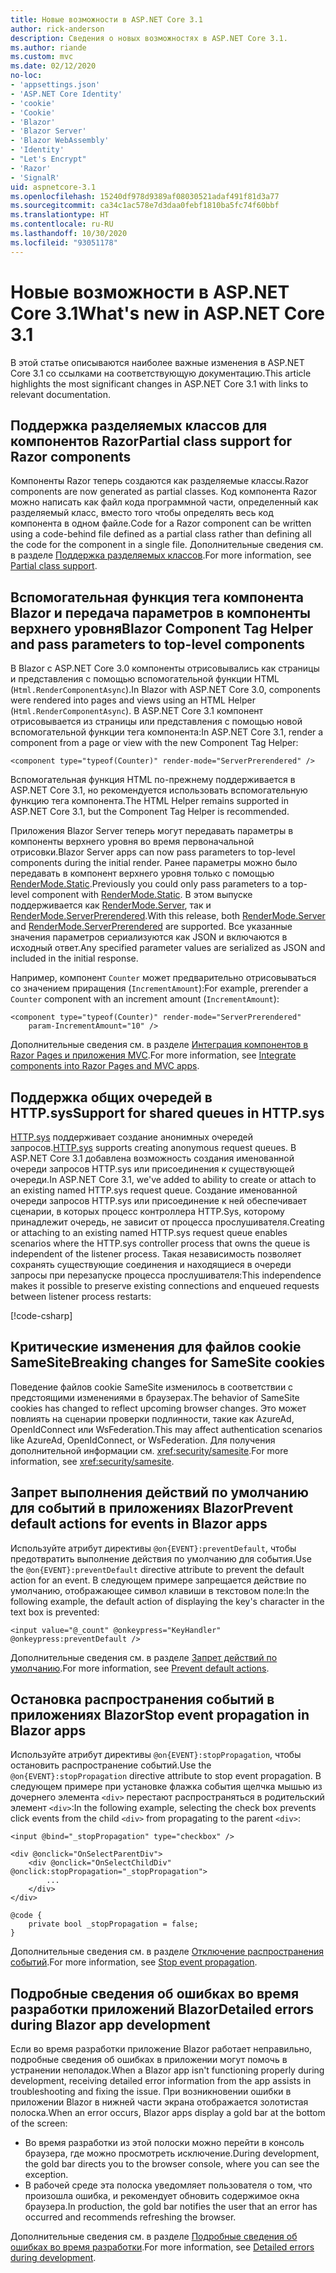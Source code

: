 ```yaml
---
title: Новые возможности в ASP.NET Core 3.1
author: rick-anderson
description: Сведения о новых возможностях в ASP.NET Core 3.1.
ms.author: riande
ms.custom: mvc
ms.date: 02/12/2020
no-loc:
- 'appsettings.json'
- 'ASP.NET Core Identity'
- 'cookie'
- 'Cookie'
- 'Blazor'
- 'Blazor Server'
- 'Blazor WebAssembly'
- 'Identity'
- "Let's Encrypt"
- 'Razor'
- 'SignalR'
uid: aspnetcore-3.1
ms.openlocfilehash: 15240df978d9389af08030521adaf491f81d3a77
ms.sourcegitcommit: ca34c1ac578e7d3daa0febf1810ba5fc74f60bbf
ms.translationtype: HT
ms.contentlocale: ru-RU
ms.lasthandoff: 10/30/2020
ms.locfileid: "93051178"
---
```

# <a name="whats-new-in-aspnet-core-31"></a><span data-ttu-id="1065d-103">Новые возможности в ASP.NET Core 3.1</span><span class="sxs-lookup"><span data-stu-id="1065d-103">What's new in ASP.NET Core 3.1</span></span>

<span data-ttu-id="1065d-104">В этой статье описываются наиболее важные изменения в ASP.NET Core 3.1 со ссылками на соответствующую документацию.</span><span class="sxs-lookup"><span data-stu-id="1065d-104">This article highlights the most significant changes in ASP.NET Core 3.1 with links to relevant documentation.</span></span>

## <a name="partial-class-support-for-no-locrazor-components"></a><span data-ttu-id="1065d-105">Поддержка разделяемых классов для компонентов Razor</span><span class="sxs-lookup"><span data-stu-id="1065d-105">Partial class support for Razor components</span></span>

<span data-ttu-id="1065d-106">Компоненты Razor теперь создаются как разделяемые классы.</span><span class="sxs-lookup"><span data-stu-id="1065d-106">Razor components are now generated as partial classes.</span></span> <span data-ttu-id="1065d-107">Код компонента Razor можно написать как файл кода программной части, определенный как разделяемый класс, вместо того чтобы определять весь код компонента в одном файле.</span><span class="sxs-lookup"><span data-stu-id="1065d-107">Code for a Razor component can be written using a code-behind file defined as a partial class rather than defining all the code for the component in a single file.</span></span> <span data-ttu-id="1065d-108">Дополнительные сведения см. в разделе [Поддержка разделяемых классов](xref:blazor/components/index#partial-class-support).</span><span class="sxs-lookup"><span data-stu-id="1065d-108">For more information, see [Partial class support](xref:blazor/components/index#partial-class-support).</span></span>

## <a name="no-locblazor-component-tag-helper-and-pass-parameters-to-top-level-components"></a><span data-ttu-id="1065d-109">Вспомогательная функция тега компонента Blazor и передача параметров в компоненты верхнего уровня</span><span class="sxs-lookup"><span data-stu-id="1065d-109">Blazor Component Tag Helper and pass parameters to top-level components</span></span>

<span data-ttu-id="1065d-110">В Blazor с ASP.NET Core 3.0 компоненты отрисовывались как страницы и представления с помощью вспомогательной функции HTML (`Html.RenderComponentAsync`).</span><span class="sxs-lookup"><span data-stu-id="1065d-110">In Blazor with ASP.NET Core 3.0, components were rendered into pages and views using an HTML Helper (`Html.RenderComponentAsync`).</span></span> <span data-ttu-id="1065d-111">В ASP.NET Core 3.1 компонент отрисовывается из страницы или представления с помощью новой вспомогательной функции тега компонента:</span><span class="sxs-lookup"><span data-stu-id="1065d-111">In ASP.NET Core 3.1, render a component from a page or view with the new Component Tag Helper:</span></span>

```cshtml
<component type="typeof(Counter)" render-mode="ServerPrerendered" />
```

<span data-ttu-id="1065d-112">Вспомогательная функция HTML по-прежнему поддерживается в ASP.NET Core 3.1, но рекомендуется использовать вспомогательную функцию тега компонента.</span><span class="sxs-lookup"><span data-stu-id="1065d-112">The HTML Helper remains supported in ASP.NET Core 3.1, but the Component Tag Helper is recommended.</span></span>

<span data-ttu-id="1065d-113">Приложения Blazor Server теперь могут передавать параметры в компоненты верхнего уровня во время первоначальной отрисовки.</span><span class="sxs-lookup"><span data-stu-id="1065d-113">Blazor Server apps can now pass parameters to top-level components during the initial render.</span></span> <span data-ttu-id="1065d-114">Ранее параметры можно было передавать в компонент верхнего уровня только с помощью [RenderMode.Static](xref:Microsoft.AspNetCore.Mvc.Rendering.RenderMode.Static).</span><span class="sxs-lookup"><span data-stu-id="1065d-114">Previously you could only pass parameters to a top-level component with [RenderMode.Static](xref:Microsoft.AspNetCore.Mvc.Rendering.RenderMode.Static).</span></span> <span data-ttu-id="1065d-115">В этом выпуске поддерживается как [RenderMode.Server](xref:Microsoft.AspNetCore.Mvc.Rendering.RenderMode.Server), так и [RenderMode.ServerPrerendered](xref:Microsoft.AspNetCore.Mvc.Rendering.RenderMode.ServerPrerendered).</span><span class="sxs-lookup"><span data-stu-id="1065d-115">With this release, both [RenderMode.Server](xref:Microsoft.AspNetCore.Mvc.Rendering.RenderMode.Server) and [RenderMode.ServerPrerendered](xref:Microsoft.AspNetCore.Mvc.Rendering.RenderMode.ServerPrerendered) are supported.</span></span> <span data-ttu-id="1065d-116">Все указанные значения параметров сериализуются как JSON и включаются в исходный ответ.</span><span class="sxs-lookup"><span data-stu-id="1065d-116">Any specified parameter values are serialized as JSON and included in the initial response.</span></span>

<span data-ttu-id="1065d-117">Например, компонент `Counter` может предварительно отрисовываться со значением приращения (`IncrementAmount`):</span><span class="sxs-lookup"><span data-stu-id="1065d-117">For example, prerender a `Counter` component with an increment amount (`IncrementAmount`):</span></span>

```cshtml
<component type="typeof(Counter)" render-mode="ServerPrerendered" 
    param-IncrementAmount="10" />
```

<span data-ttu-id="1065d-118">Дополнительные сведения см. в разделе [Интеграция компонентов в Razor Pages и приложения MVC](xref:blazor/components/integrate-components-into-razor-pages-and-mvc-apps).</span><span class="sxs-lookup"><span data-stu-id="1065d-118">For more information, see [Integrate components into Razor Pages and MVC apps](xref:blazor/components/integrate-components-into-razor-pages-and-mvc-apps).</span></span>

## <a name="support-for-shared-queues-in-httpsys"></a><span data-ttu-id="1065d-119">Поддержка общих очередей в HTTP.sys</span><span class="sxs-lookup"><span data-stu-id="1065d-119">Support for shared queues in HTTP.sys</span></span>

<span data-ttu-id="1065d-120">[HTTP.sys](xref:fundamentals/servers/httpsys) поддерживает создание анонимных очередей запросов.</span><span class="sxs-lookup"><span data-stu-id="1065d-120">[HTTP.sys](xref:fundamentals/servers/httpsys) supports creating anonymous request queues.</span></span> <span data-ttu-id="1065d-121">В ASP.NET Core 3.1 добавлена возможность создания именованной очереди запросов HTTP.sys или присоединения к существующей очереди.</span><span class="sxs-lookup"><span data-stu-id="1065d-121">In ASP.NET Core 3.1, we've added to ability to create or attach to an existing named HTTP.sys request queue.</span></span> <span data-ttu-id="1065d-122">Создание именованной очереди запросов HTTP.sys или присоединение к ней обеспечивает сценарии, в которых процесс контроллера HTTP.Sys, которому принадлежит очередь, не зависит от процесса прослушивателя.</span><span class="sxs-lookup"><span data-stu-id="1065d-122">Creating or attaching to an existing named HTTP.sys request queue enables scenarios where the HTTP.sys controller process that owns the queue is independent of the listener process.</span></span> <span data-ttu-id="1065d-123">Такая независимость позволяет сохранять существующие соединения и находящиеся в очереди запросы при перезапуске процесса прослушивателя:</span><span class="sxs-lookup"><span data-stu-id="1065d-123">This independence makes it possible to preserve existing connections and enqueued requests between listener process restarts:</span></span>

[!code-csharp[](sample/Program.cs?name=snippet)]

## <a name="breaking-changes-for-samesite-no-loccookies"></a><span data-ttu-id="1065d-124">Критические изменения для файлов cookie SameSite</span><span class="sxs-lookup"><span data-stu-id="1065d-124">Breaking changes for SameSite cookies</span></span>

<span data-ttu-id="1065d-125">Поведение файлов cookie SameSite изменилось в соответствии с предстоящими изменениями в браузерах.</span><span class="sxs-lookup"><span data-stu-id="1065d-125">The behavior of SameSite cookies has changed to reflect upcoming browser changes.</span></span> <span data-ttu-id="1065d-126">Это может повлиять на сценарии проверки подлинности, такие как AzureAd, OpenIdConnect или WsFederation.</span><span class="sxs-lookup"><span data-stu-id="1065d-126">This may affect authentication scenarios like AzureAd, OpenIdConnect, or WsFederation.</span></span> <span data-ttu-id="1065d-127">Для получения дополнительной информации см. <xref:security/samesite>.</span><span class="sxs-lookup"><span data-stu-id="1065d-127">For more information, see <xref:security/samesite>.</span></span>

## <a name="prevent-default-actions-for-events-in-no-locblazor-apps"></a><span data-ttu-id="1065d-128">Запрет выполнения действий по умолчанию для событий в приложениях Blazor</span><span class="sxs-lookup"><span data-stu-id="1065d-128">Prevent default actions for events in Blazor apps</span></span>

<span data-ttu-id="1065d-129">Используйте атрибут директивы `@on{EVENT}:preventDefault`, чтобы предотвратить выполнение действия по умолчанию для события.</span><span class="sxs-lookup"><span data-stu-id="1065d-129">Use the `@on{EVENT}:preventDefault` directive attribute to prevent the default action for an event.</span></span> <span data-ttu-id="1065d-130">В следующем примере запрещается действие по умолчанию, отображающее символ клавиши в текстовом поле:</span><span class="sxs-lookup"><span data-stu-id="1065d-130">In the following example, the default action of displaying the key's character in the text box is prevented:</span></span>

```razor
<input value="@_count" @onkeypress="KeyHandler" @onkeypress:preventDefault />
```

<span data-ttu-id="1065d-131">Дополнительные сведения см. в разделе [Запрет действий по умолчанию](xref:blazor/components/event-handling#prevent-default-actions).</span><span class="sxs-lookup"><span data-stu-id="1065d-131">For more information, see [Prevent default actions](xref:blazor/components/event-handling#prevent-default-actions).</span></span>

## <a name="stop-event-propagation-in-no-locblazor-apps"></a><span data-ttu-id="1065d-132">Остановка распространения событий в приложениях Blazor</span><span class="sxs-lookup"><span data-stu-id="1065d-132">Stop event propagation in Blazor apps</span></span>

<span data-ttu-id="1065d-133">Используйте атрибут директивы `@on{EVENT}:stopPropagation`, чтобы остановить распространение событий.</span><span class="sxs-lookup"><span data-stu-id="1065d-133">Use the `@on{EVENT}:stopPropagation` directive attribute to stop event propagation.</span></span> <span data-ttu-id="1065d-134">В следующем примере при установке флажка события щелчка мышью из дочернего элемента `<div>` перестают распространяться в родительский элемент `<div>`:</span><span class="sxs-lookup"><span data-stu-id="1065d-134">In the following example, selecting the check box prevents click events from the child `<div>` from propagating to the parent `<div>`:</span></span>

```razor
<input @bind="_stopPropagation" type="checkbox" />

<div @onclick="OnSelectParentDiv">
    <div @onclick="OnSelectChildDiv" @onclick:stopPropagation="_stopPropagation">
        ...
    </div>
</div>

@code {
    private bool _stopPropagation = false;
}
```

<span data-ttu-id="1065d-135">Дополнительные сведения см. в разделе [Отключение распространения событий](xref:blazor/components/event-handling#stop-event-propagation).</span><span class="sxs-lookup"><span data-stu-id="1065d-135">For more information, see [Stop event propagation](xref:blazor/components/event-handling#stop-event-propagation).</span></span>

## <a name="detailed-errors-during-no-locblazor-app-development"></a><span data-ttu-id="1065d-136">Подробные сведения об ошибках во время разработки приложений Blazor</span><span class="sxs-lookup"><span data-stu-id="1065d-136">Detailed errors during Blazor app development</span></span>

<span data-ttu-id="1065d-137">Если во время разработки приложение Blazor работает неправильно, подробные сведения об ошибках в приложении могут помочь в устранении неполадок.</span><span class="sxs-lookup"><span data-stu-id="1065d-137">When a Blazor app isn't functioning properly during development, receiving detailed error information from the app assists in troubleshooting and fixing the issue.</span></span> <span data-ttu-id="1065d-138">При возникновении ошибки в приложении Blazor в нижней части экрана отображается золотистая полоска.</span><span class="sxs-lookup"><span data-stu-id="1065d-138">When an error occurs, Blazor apps display a gold bar at the bottom of the screen:</span></span>

* <span data-ttu-id="1065d-139">Во время разработки из этой полоски можно перейти в консоль браузера, где можно просмотреть исключение.</span><span class="sxs-lookup"><span data-stu-id="1065d-139">During development, the gold bar directs you to the browser console, where you can see the exception.</span></span>
* <span data-ttu-id="1065d-140">В рабочей среде эта полоска уведомляет пользователя о том, что произошла ошибка, и рекомендует обновить содержимое окна браузера.</span><span class="sxs-lookup"><span data-stu-id="1065d-140">In production, the gold bar notifies the user that an error has occurred and recommends refreshing the browser.</span></span>

<span data-ttu-id="1065d-141">Дополнительные сведения см. в разделе [Подробные сведения об ошибках во время разработки](xref:blazor/fundamentals/handle-errors#detailed-errors-during-development).</span><span class="sxs-lookup"><span data-stu-id="1065d-141">For more information, see [Detailed errors during development](xref:blazor/fundamentals/handle-errors#detailed-errors-during-development).</span></span>
